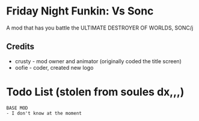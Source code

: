 # Friday Night Funkin: Vs Sonc

A mod that has you battle the ULTIMATE DESTROYER OF WORLDS, SONC/j

## Credits
* crusty - mod owner and animator (originally coded the title screen)
* oofie - coder, created new logo

# Todo List (stolen from soules dx,,,)

    BASE MOD
    - I don't know at the moment








